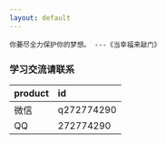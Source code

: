 ```yaml
---
layout: default
---
```



```
你要尽全力保护你的梦想。 ---《当幸福来敲门》
```

### 学习交流请联系

| product      | id                |
|:-------------|:------------------|
| 微信         | q272774290 |
| QQ           | 272774290   |
